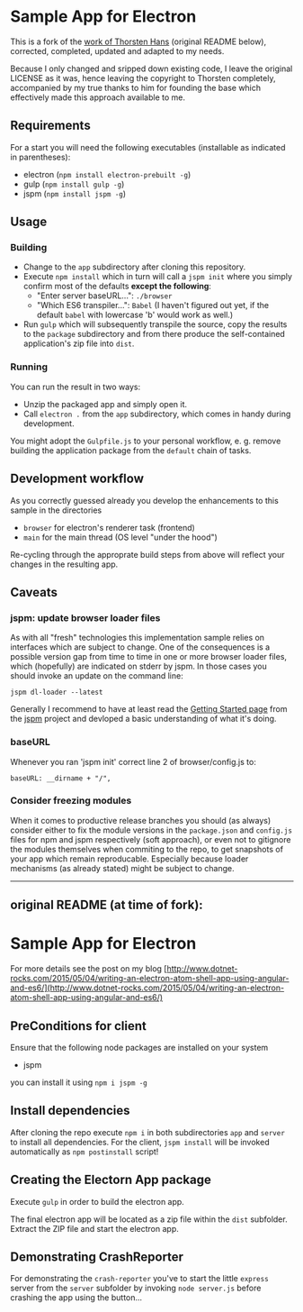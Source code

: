 # Sample App for Electron

This is a fork of the [work of Thorsten Hans](https://github.com/ThorstenHans/electron-angular-es6) (original README below), corrected, completed, updated and adapted to my needs.

Because I only changed and sripped down existing code, I leave the original LICENSE as it was, hence leaving the copyright to Thorsten completely, accompanied by my true thanks to him for founding the base which effectively made this approach available to me.

## Requirements
For a start you will need the following executables (installable as indicated in parentheses):
* electron (``npm install electron-prebuilt -g``)
* gulp (``npm install gulp -g``)
* jspm (``npm install jspm -g``)

## Usage

### Building
* Change to the ``app`` subdirectory after cloning this repository.
* Execute ``npm install`` which in turn will call a ``jspm init`` where you simply confirm most of the defaults **except the following**:
  * "Enter server baseURL...": ``./browser``
  * "Which ES6 transpiler...": ``Babel`` (I haven't figured out yet, if the default ``babel`` with lowercase 'b' would work as well.)
* Run ``gulp`` which will subsequently transpile the source, copy the results to the ``package`` subdirectory and from there produce the self-contained application's zip file into ``dist``.

### Running
You can run the result in two ways:
* Unzip the packaged app and simply open it.
* Call ``electron .`` from the ``app`` subdirectory, which comes in handy during development.

You might adopt the ``Gulpfile.js`` to your personal workflow, e. g. remove building the application package from the ``default`` chain of tasks.


## Development workflow
As you correctly guessed already you develop the enhancements to this sample in the directories
* ``browser`` for electron's renderer task (frontend)
* ``main`` for the main thread (OS level "under the hood")

Re-cycling through the approprate build steps from above will reflect your changes in the resulting app.


## Caveats

### jspm: update browser loader files
As with all "fresh" technologies this implementation sample relies on interfaces which are subject to change.
One of the consequences is a possible version gap from time to time in one or more browser loader files, which (hopefully) are indicated on stderr by jspm. In those cases you should invoke an update on the command line:

``jspm dl-loader --latest``

Generally I recommend to have at least read the [Getting Started page](https://github.com/jspm/jspm-cli/blob/master/docs/getting-started.md) from the [jspm](http://jspm.io/) project and devloped a basic understanding of what it's doing.

### baseURL
Whenever you ran 'jspm init' correct line 2 of browser/config.js to:

``baseURL: __dirname + "/",``

### Consider freezing modules
When it comes to productive release branches you should (as always) consider either to fix the module versions in the ``package.json`` and ``config.js`` files for npm and jspm respectively (soft approach), or even not to gitignore the modules themselves when commiting to the repo, to get snapshots of your app which remain reproducable.
Especially because loader mechanisms (as already stated) might be subject to change.

----------------
original README (at time of fork):
----------------
# Sample App for Electron

For more details see the post on my blog [http://www.dotnet-rocks.com/2015/05/04/writing-an-electron-atom-shell-app-using-angular-and-es6/](http://www.dotnet-rocks.com/2015/05/04/writing-an-electron-atom-shell-app-using-angular-and-es6/)


## PreConditions for client

Ensure that the following node packages are installed on your system

 * jspm

you can install it using `npm i jspm -g`


## Install dependencies

After cloning the repo execute `npm i` in both subdirectories `app` and `server` to install all dependencies. For the client, `jspm install` will be invoked automatically as `npm postinstall` script!

## Creating the Electorn App package

Execute `gulp` in order to build the electron app.

The final electron app will be located as a zip file within the `dist` subfolder. Extract the ZIP file and start the electron app.

## Demonstrating CrashReporter

For demonstrating the `crash-reporter` you've to start the little `express` server from the `server` subfolder by invoking `node server.js` before crashing the app using the button...
